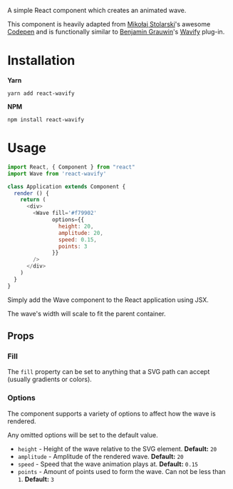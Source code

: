 A simple React component which creates an animated wave.

This component is heavily adapted from [Mikołaj Stolarski](https://github.com/grimor)'s awesome [Codepen](https://codepen.io/grimor/pen/qbXLdN)
and is functionally similar to [Benjamin Grauwin](http://benjamin.grauwin.me/)'s [Wavify](https://github.com/peacepostman/wavify) plug-in.


# Installation

**Yarn**

    yarn add react-wavify

**NPM**

    npm install react-wavify


# Usage

```js
import React, { Component } from "react"
import Wave from 'react-wavify'

class Application extends Component {
  render () {
    return (
      <div>
        <Wave fill='#f79902'
              options={{
                height: 20,
                amplitude: 20,
                speed: 0.15,
                points: 3
              }}
        />
      </div>
    )
  }
}
```

Simply add the Wave component to the React application using JSX.

The wave's width will scale to fit the parent container.


## Props


### Fill

The `fill` property can be set to anything that a SVG path can accept (usually gradients or colors).


### Options

The component supports a variety of options to affect how the wave is rendered.

Any omitted options will be set to the default value.

-   `height` - Height of the wave relative to the SVG element. **Default:** `20`
-   `amplitude` - Amplitude of the rendered wave. **Default:** `20`
-   `speed` - Speed that the wave animation plays at. **Default:** `0.15`
-   `points` - Amount of points used to form the wave.
    Can not be less than `1`. **Default:** `3`
